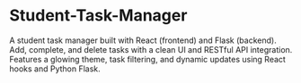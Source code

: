 # Student-Task-Manager
A student task manager built with React (frontend) and Flask (backend). Add, complete, and delete tasks with a clean UI and RESTful API integration. Features a glowing theme, task filtering, and dynamic updates using React hooks and Python Flask.

